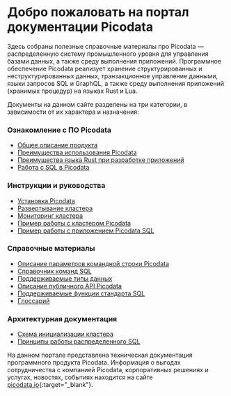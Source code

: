 # Добро пожаловать на портал документации Picodata
Здесь собраны полезные справочные материалы про Picodata — распределенную систему промышленного уровня для управления базами данных, а также среду выполнения приложений. Программное обеспечение Picodata реализует хранение структурированных и неструктурированных данных, транзакционное управление данными, языки запросов SQL и GraphQL, а также среду выполнения приложений (хранимых процедур) на языках Rust и Lua.

Документы на данном сайте разделены на три категории, в зависимости от их характера и назначения:
### Ознакомление с ПО Picodata
* [Общее описание продукта](description)
* [Преимущества использования Picodata](benefits)
* [Преимущества языка Rust при разработке приложений](benefits_rust)
* [Работа с SQL в Picodata](sbroad/sql_index)

### Инструкции и руководства
* [Установка Picodata](install)
* [Развертывание кластера](deploy)
* [Мониторинг кластера](monitoring)
* [Пример работы с кластером Picodata](tutorial)
* [Пример работы с приложением Picodata SQL](sbroad/sql_tutorial)

### Справочные материалы
* [Описание параметров командной строки Picodata](cli)
* [Справочник команд SQL](sbroad/sql_queries)
* [Поддерживаемые типы данных](sbroad/sql_datatypes)
* [Описание публичного API Picodata](api.md)
* [Поддерживаемые функции стандарта SQL](sbroad/sql_reference)
* [Глоссарий](glossary)

### Архитектурная документация
* [Схема инициализации кластера](clustering)
* [Принципы работы распределенного SQL](sbroad/sql_review)


На данном портале представлена техническая документация программного продукта Picodata. Информация о выгодах сотрудничества с компанией Picodata, корпоративных решениях и услугах, новостях, событиях находится на сайте [picodata.io](https://www.picodata.io){:target="_blank"}.

<a style="display: none" href="https://hits.seeyoufarm.com"><img src="https://hits.seeyoufarm.com/api/count/incr/badge.svg?url=https%3A%2F%2Fdocs.picodata.io%2Fpicodata%2F&count_bg=%2379C83D&title_bg=%23555555&icon=&icon_color=%23E7E7E7&title=hits&edge_flat=false"/></a>
